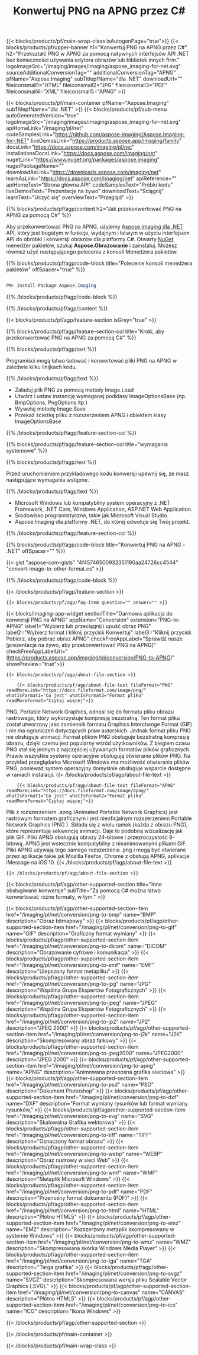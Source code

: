 ﻿---
title: Konwertuj PNG na APNG przez C# 
weight: 3920
url: /pl/net/conversion/png-to-apng/ 
lang: pl
langdirlevel: 2
locales: ja,it,zh-hant,ru,de,es,fr,nl,id,lt,pl,pt,vi,tr,ko,zh-hans,ar,hi,th,sv,cs,uk,he
description: Przykładowy kod konwersji PNG do APNG C#. Użyj przykładowego kodu API dla plików wsadowych PNG do konwersji APNG w ramach VB.NET, Asp.NET lub dowolnej aplikacji opartej na .NET.
---

{{< blocks/products/pf/main-wrap-class isAutogenPage="true">}}
{{< blocks/products/pf/upper-banner h1="Konwertuj PNG na APNG przez C#" h2="Przekształć PNG w APNG za pomocą natywnych interfejsów API .NET bez konieczności używania edytora obrazów lub bibliotek innych firm." logoImageSrc="/imaging/images/imaging/aspose_imaging-for-net.svg" sourceAdditionalConversionTag="" additionalConversionTag="APNG" pfName="Aspose.Imaging" subTitlepfName="dla .NET" downloadUrl="" fileiconsmall1="HTML" fileiconsmall2="JPG" fileiconsmall3="PDF" fileiconsmall4="XML" fileiconsmall5="APNG" >}}


{{< blocks/products/pf/main-container pfName="Aspose.Imaging" subTitlepfName="dla .NET" >}}
{{< blocks/products/pf/sub-menu autoGeneratedVersion="true" logoImageSrc="/imaging/images/imaging/aspose_imaging-for-net.svg" apiHomeLink="/imaging/pl/net" codeSamplesLink="https://github.com/aspose-imaging/Aspose.Imaging-for-.NET" liveDemosLink="https://products.aspose.app/imaging/family" docsLink="https://docs.aspose.com/imaging/pl/net" installationsDocsLink="https://docs.aspose.com/imaging/net" nugetLink="https://www.nuget.org/packages/aspose.imaging" nugetPackageName="" downloadAsLink="https://downloads.aspose.com/imaging/net" learnAsLink="https://docs.aspose.com/imaging/net" apiReference="" apiHomeText="Strona główna API" codeSamplesText="Próbki kodu" liveDemosText="Prezentacje na żywo" downloadText="Ściągnij" learnText="Uczyć się" overviewText="Przegląd" >}}

{{% blocks/products/pf/agp/content h2="Jak przekonwertować PNG na APNG za pomocą C#" %}}

Aby przekonwertować PNG na APNG, użyjemy [Aspose.Imaging dla .NET](https://products.aspose.com/imaging/net) API, który jest bogatym w funkcje, wydajnym i łatwym w użyciu interfejsem API do obróbki i konwersji obrazów dla platformy C#. Otwarty [NuGet](https://www.nuget.org/packages/aspose.imaging) menedżer pakietów, szukaj **Aspose.Obrazowanie** i zainstaluj. Możesz również użyć następującego polecenia z konsoli Menedżera pakietów.

{{% blocks/products/pf/agp/code-block title="Polecenie konsoli menedżera pakietów" offSpacer="true" %}}



```cs

PM> Install-Package Aspose.Imaging

```

{{% /blocks/products/pf/agp/code-block %}}

{{% /blocks/products/pf/agp/content %}}

{{< blocks/products/pf/agp/feature-section isGrey="true" >}}

{{% blocks/products/pf/agp/feature-section-col title="Kroki, aby przekonwertować PNG na APNG za pomocą C#" %}}

{{% blocks/products/pf/agp/text %}}

Programiści mogą łatwo ładować i konwertować pliki PNG na APNG w zaledwie kilku linijkach kodu.

{{% /blocks/products/pf/agp/text %}}

+ Załaduj plik PNG za pomocą metody Image.Load
+ Utwórz i ustaw instancję wymaganej podklasy ImageOptionsBase (np. BmpOptions, PngOptions itp.)
+ Wywołaj metodę Image.Save
+ Przekaż ścieżkę pliku z rozszerzeniem APNG i obiektem klasy ImageOptionsBase

{{% /blocks/products/pf/agp/feature-section-col %}}

{{% blocks/products/pf/agp/feature-section-col title="wymagania systemowe" %}}

{{% blocks/products/pf/agp/text %}}

Przed uruchomieniem przykładowego kodu konwersji upewnij się, że masz następujące wymagania wstępne.

{{% /blocks/products/pf/agp/text %}}

- Microsoft Windows lub kompatybilny system operacyjny z .NET Framework, .NET Core, Windows Application, ASP.NET Web Application.
- Środowisko programistyczne, takie jak Microsoft Visual Studio.
- Aspose.Imaging dla platformy .NET, do której odwołuje się Twój projekt.

{{% /blocks/products/pf/agp/feature-section-col %}}

{{% blocks/products/pf/agp/code-block title="Konwertuj PNG na APNG - .NET" offSpacer="" %}}

{{< gist "aspose-com-gists" "4f45746500932351190aa24726cc4544" "convert-image-to-other-format.cs" >}}

{{% /blocks/products/pf/agp/code-block %}}

{{< /blocks/products/pf/agp/feature-section >}}

    {{< blocks/products/pf/agp/faq-item question="" answer="" >}}

{{< blocks/imaging-app-widget
        sectionTitle="Darmowa aplikacja do konwersji PNG na APNG"
        appName="Conversion"
        extension="PNG-to-APNG"
        label1="Wybierz lub przeciągnij i upuść obraz PNG"
        label2="Wybierz format i kliknij przycisk Konwertuj"
        label3="Kliknij przycisk Pobierz, aby pobrać obraz APNG"
        checkFreeAppLabel="Sprawdź nasze [prezentacje na żywo, aby przekonwertować PNG na APNG]"
        checkFreeAppLabelUrl="(https://products.aspose.app/imaging/pl/conversion/PNG-to-APNG)"
        showPreview="true">}}

    {{< blocks/products/pf/agp/about-file-section >}}
       
        {{< blocks/products/pf/agp/about-file-text fileFormat="PNG" readMoreLink="https://docs.fileformat.com/image/png/" whatIsFormat1="Co jest" whatIsFormat2="Format pliku" readMoreFormat="Czytaj więcej">}}
PNG, Portable Network Graphics, odnosi się do formatu pliku obrazu rastrowego, który wykorzystuje kompresję bezstratną. Ten format pliku został utworzony jako zamiennik formatu Graphics Interchange Format (GIF) i nie ma ograniczeń dotyczących praw autorskich. Jednak format pliku PNG nie obsługuje animacji. Format plików PNG obsługuje bezstratną kompresję obrazu, dzięki czemu jest popularny wśród użytkowników. Z biegiem czasu PNG stał się jednym z najczęściej używanych formatów plików graficznych. Prawie wszystkie systemy operacyjne obsługują otwieranie plików PNG. Na przykład przeglądarka Microsoft Windows ma możliwość otwierania plików PNG, ponieważ system operacyjny domyślnie obsługuje wsparcie dostępne w ramach instalacji.
        {{< /blocks/products/pf/agp/about-file-text >}}

        {{< blocks/products/pf/agp/about-file-text fileFormat="APNG" readMoreLink="https://docs.fileformat.com/image/apng/" whatIsFormat1="Co jest" whatIsFormat2="Format pliku" readMoreFormat="Czytaj więcej">}}
Plik z rozszerzeniem .apng (Animated Portable Network Graphics) jest rastrowym formatem graficznym i jest nieoficjalnym rozszerzeniem Portable Network Graphics (PNG ). Składa się z wielu ramek (każda z obrazu PNG), które reprezentują sekwencję animacji. Daje to podobną wizualizację jak plik GIF. Pliki APNG obsługują obrazy 24-bitowe i przezroczystość 8-bitową. APNG jest wstecznie kompatybilny z nieanimowanymi plikami GIF. Pliki APNG używają tego samego rozszerzenia .png i mogą być otwierane przez aplikacje takie jak Mozilla Firefox, Chrome z obsługą APNG, aplikacje iMessage na iOS 10.
        {{< /blocks/products/pf/agp/about-file-text >}}

    {{< /blocks/products/pf/agp/about-file-section >}}

<!-- aboutfile Ends -->

{{< blocks/products/pf/agp/other-supported-section title="Inne obsługiwane konwersje" subTitle="Za pomocą C# można łatwo konwertować różne formaty, w tym." >}}

{{< blocks/products/pf/agp/other-supported-section-item href="/imaging/pl/net/conversion/png-to-bmp" name="BMP" description="Obraz bitmapowy" >}}
{{< blocks/products/pf/agp/other-supported-section-item href="/imaging/pl/net/conversion/png-to-gif" name="GIF" description="Graficzny format wymiany" >}}
{{< blocks/products/pf/agp/other-supported-section-item href="/imaging/pl/net/conversion/png-to-dicom" name="DICOM" description="Obrazowanie cyfrowe i komunikacja" >}}
{{< blocks/products/pf/agp/other-supported-section-item href="/imaging/pl/net/conversion/png-to-emf" name="EMF" description="Ulepszony format metapliku" >}}
{{< blocks/products/pf/agp/other-supported-section-item href="/imaging/pl/net/conversion/png-to-jpg" name="JPG" description="Wspólna Grupa Ekspertów Fotograficznych" >}}
{{< blocks/products/pf/agp/other-supported-section-item href="/imaging/pl/net/conversion/png-to-jpeg" name="JPEG" description="Wspólna Grupa Ekspertów Fotograficznych" >}}
{{< blocks/products/pf/agp/other-supported-section-item href="/imaging/pl/net/conversion/png-to-jp2" name="JP2" description="JPEG 2000" >}}
{{< blocks/products/pf/agp/other-supported-section-item href="/imaging/pl/net/conversion/png-to-j2k" name="J2K" description="Skompresowany obraz falkowy" >}}
{{< blocks/products/pf/agp/other-supported-section-item href="/imaging/pl/net/conversion/png-to-jpeg2000" name="JPEG2000" description="JPEG 2000" >}}
{{< blocks/products/pf/agp/other-supported-section-item href="/imaging/pl/net/conversion/png-to-apng" name="APNG" description="Animowana przenośna grafika sieciowa" >}}
{{< blocks/products/pf/agp/other-supported-section-item href="/imaging/pl/net/conversion/png-to-psd" name="PSD" description="Dokument Photoshop" >}}
{{< blocks/products/pf/agp/other-supported-section-item href="/imaging/pl/net/conversion/png-to-dxf" name="DXF" description="Format wymiany rysunków lub format wymiany rysunków," >}}
{{< blocks/products/pf/agp/other-supported-section-item href="/imaging/pl/net/conversion/png-to-svg" name="SVG" description="Skalowalna Grafika wektorowa" >}}
{{< blocks/products/pf/agp/other-supported-section-item href="/imaging/pl/net/conversion/png-to-tiff" name="TIFF" description="Oznaczony format obrazu" >}}
{{< blocks/products/pf/agp/other-supported-section-item href="/imaging/pl/net/conversion/png-to-webp" name="WEBP" description="Obraz rastrowy w sieci Web" >}}
{{< blocks/products/pf/agp/other-supported-section-item href="/imaging/pl/net/conversion/png-to-wmf" name="WMF" description="Metaplik Microsoft Windows" >}}
{{< blocks/products/pf/agp/other-supported-section-item href="/imaging/pl/net/conversion/png-to-pdf" name="PDF" description="Przenośny format dokumentu (PDF)" >}}
{{< blocks/products/pf/agp/other-supported-section-item href="/imaging/pl/net/conversion/png-to-html" name="HTML" description="Płótno HTML5" >}}
{{< blocks/products/pf/agp/other-supported-section-item href="/imaging/pl/net/conversion/png-to-emz" name="EMZ" description="Rozszerzony metaplik skompresowany w systemie Windows" >}}
{{< blocks/products/pf/agp/other-supported-section-item href="/imaging/pl/net/conversion/png-to-wmz" name="WMZ" description="Skompresowana skórka Windows Media Player" >}}
{{< blocks/products/pf/agp/other-supported-section-item href="/imaging/pl/net/conversion/png-to-tga" name="TGA" description="Targa grafika" >}}
{{< blocks/products/pf/agp/other-supported-section-item href="/imaging/pl/net/conversion/png-to-svgz" name="SVGZ" description="Skompresowana wersja pliku Scalable Vector Graphics (.SVG)." >}}
{{< blocks/products/pf/agp/other-supported-section-item href="/imaging/pl/net/conversion/png-to-canvas" name="CANVAS" description="Płótno HTML5" >}}
{{< blocks/products/pf/agp/other-supported-section-item href="/imaging/pl/net/conversion/png-to-ico" name="ICO" description="Ikona Windows" >}}

{{< /blocks/products/pf/agp/other-supported-section >}}

{{< /blocks/products/pf/main-container >}}
    
{{< /blocks/products/pf/main-wrap-class >}}
